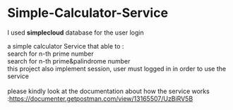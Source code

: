 # Simple-Calculator-Service<br>
I used <b>simplecloud</b> database for the user login

a simple calculator Service that able to :<br>
search for n-th prime number<br>
search for n-th prime&palindrome number<br>
this project also implement session, user must logged in in order to use the service<br><br>
please kindly look at the documentation about how the service works :https://documenter.getpostman.com/view/13165507/UzBiRV5B
